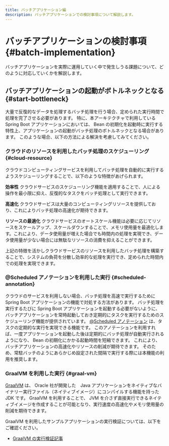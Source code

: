 ```yaml
---
title: バッチアプリケーション編
description: バッチアプリケーションでの検討事項について解説します。
---
```


# バッチアプリケーションの検討事項 {#batch-implementation}

バッチアプリケーションを実際に運用していく中で発生しうる課題について、どのように対応していくかを解説します。

## バッチアプリケーションの起動がボトルネックとなる {#start-bottleneck}

大量で反復的なデータを処理するバッチ処理を行う場合、定められた実行時間で処理を完了させる必要があります。
特に、本アーキテクチャで利用している Spring Boot アプリケーションにおいては、 Bean の初期化を起動時に実行する特性上、アプリケーションの起動がバッチ処理のボトルネックとなる場合があります。
このような場合、以下の方法による解決を考慮してみてください。

### クラウドのリソースを利用したバッチ処理のスケジューリング {#cloud-resource}

クラウドコンピューティングサービスを利用してバッチ処理を自動的に実行するようスケジューリングすることで、以下のような特徴があげられます。

**効率性**
クラウドサービスのスケジューリング機能を適用することで、人による操作を最小限に抑え、反復的なタスクをバッチ処理として実行できます。

**高速化**
クラウドサービスは大量のコンピューティングリソースを提供しており、これによりバッチ処理の高速化が期待できます。

**リソースの最適化**
クラウドサービスのオートスケール機能は必要に応じてリソースをスケールアップ、スケールダウンすることで、メモリ使用量を最適化します。これにより、データ使用量が増えた場合でも時間内の処理を実現でき、データ使用量が少ない場合には無駄なリソースの消費を抑えることができます。

上記の特徴を活かしクラウドサービスのリソースを利用したバッチ処理を構築することで、システムの負荷を分散し効率的な処理を実行でき、定められた時間内での処理を実現できます。

### @Scheduled アノテーションを利用した実行 {#scheduled-annotation}

クラウドのサービスを利用しない場合、バッチ処理を高速で実行するために Spring Boot アプリケーションの機能で対処する方法があります。
バッチ処理を実行するたびに Spring Boot アプリケーションを起動する必要がないように、バッチアプリケーションを常時起動しておき定期的にタスクを実行するためのスケジューリング機能が提供されています。
[@Scheduled アノテーション](https://spring.pleiades.io/guides/gs/scheduling-tasks) は、タスクの定期的な実行を実現できる機能です。
このアノテーションを利用すれば、一度アプリケーションを起動した後は定期的にバッチ処理が自動実行されるようになり、 Bean の初期化にかかる起動時間を短縮できます。
これにより、バッチアプリケーションの高速化やリソースの削減が期待できます。
そのため、常駐バッチのようにあらかじめ設定された間隔で実行する際には本機能の利用を推奨します。

### GraalVM を利用した実行 {#graal-vm}

[GraalVM](https://www.oracle.com/jp/java/graalvm/what-is-graalvm/) は、 Oracle 社が開発した　Java アプリケーションをネイティブなバイナリー実行ファイル（ネイティブイメージ）にコンパイルする機能を持った JDK です。
GraalVM を利用することで、 JVM を介さず直接実行できるネイティブイメージを作成することが可能となり、実行速度の高速化やメモリ使用量の削減を期待できます。

GraalVM を利用したサンプルアプリケーションの実行検証については、以下をご確認ください。

- [GraalVM の実行検証記事](https://qiita.com/RyoNakagawa2/items/c0b29955cb7f1bfd7c75)

